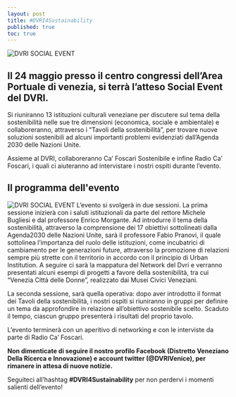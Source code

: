 ```yaml
---
layout: post
title: #DVRI4Sustainability
published: true
toc: true
---
```

![DVRI SOCIAL EVENT]({{site.baseurl}}/assets/posts/Urban_Sustainability.png)
## Il 24 maggio presso il centro congressi dell’Area Portuale di venezia, si terrà l’atteso Social Event del DVRI.

Si riuniranno 13 istituzioni culturali veneziane per discutere sul tema della sostenibilità nelle sue tre dimensioni (economica, sociale e ambientale) e collaboreranno, attraverso i “Tavoli della sostenibilità”, per trovare nuove soluzioni sostenibili ad alcuni importanti problemi evidenziati dall’Agenda 2030 delle Nazioni Unite.

Assieme al DVRI, collaboreranno Ca’ Foscari Sostenibile e infine Radio Ca’ Foscari, i quali ci aiuteranno ad intervistare i nostri ospiti durante l’evento.

## Il programma dell'evento
![DVRI SOCIAL EVENT]({{site.baseurl}}/assets/posts/PROGRAMMA_DVRI.png)
L’evento si svolgerà in due sessioni. La prima sessione inizierà con i saluti istituzionali da parte del rettore Michele Bugliesi e dal professore Enrico Morgante. Ad introdurre il tema della sostenibilità, attraverso la comprensione dei 17 obiettivi sottolineati dalla Agenda2030 delle Nazioni Unite, sarà il professore Fabio Pranovi, il quale sottolinea l’importanza del ruolo delle istituzioni, come incubatrici di cambiamento per le generazioni future, attraverso la promozione di relazioni sempre più strette con il territorio in accordo con il principio di Urban Institution. A seguire ci sarà la mappatura del Network del Dvri e verranno presentati alcuni esempi di progetti a favore della sostenibilità, tra cui “Venezia Città delle Donne”, realizzato dai Musei Civici Veneziani. 

La seconda sessione, sarà quella operativa: dopo aver introdotto il format dei Tavoli della sostenibilità, i nostri ospiti si riuniranno in gruppi per definire un tema da approfondire in relazione all’obiettivo sostenibile scelto. Scaduto il tempo, ciascun gruppo presenterà i risultati del proprio tavolo. 

L’evento terminerà con un aperitivo di networking e con le interviste da parte di Radio Ca’ Foscari.

**Non dimenticate di seguire il nostro profilo Facebook (Distretto Veneziano Della Ricerca e Innovazione) e account twitter (@DVRIVenice), per rimanere in attesa di nuove notizie.**

Seguiteci all’hashtag **#DVRI4Sustainability** per non perdervi i momenti salienti dell’evento!

